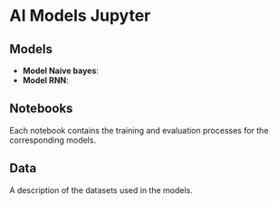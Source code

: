 # AI Models Jupyter

## Models
- **Model Naive bayes**: 
- **Model RNN**: 

## Notebooks
Each notebook contains the training and evaluation processes for the corresponding models.

## Data
A description of the datasets used in the models.

